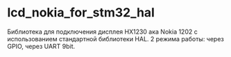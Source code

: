 # lcd_nokia_for_stm32_hal
Библиотека для подключения дисплея HX1230 ака Nokia 1202 с использованием стандартной библиотеки HAL.
2 режима работы: через GPIO, через UART 9bit.
